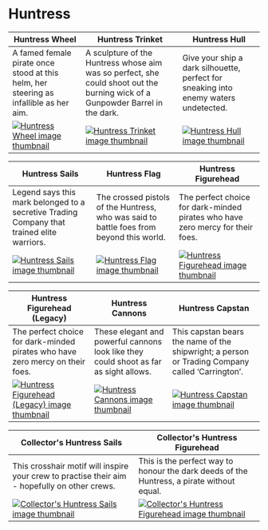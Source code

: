 # Huntress

| Huntress Wheel | Huntress Trinket | Huntress Hull |
| -------------- | ---------------- | ------------- |
| A famed female pirate once stood at this helm, her steering as infallible as her aim. | A sculpture of the Huntress whose aim was so perfect, she could shoot out the burning wick of a Gunpowder Barrel in the dark. | Give your ship a dark silhouette, perfect for sneaking into enemy waters undetected. |
| [![Huntress Wheel image thumbnail](https://seaofthieves.wiki.gg/images/7/7c/Huntress_Wheel.png)](https://seaofthieves.wiki.gg/wiki/Huntress_Wheel) | [![Huntress Trinket image thumbnail](https://seaofthieves.wiki.gg/images/5/5d/Huntress_Trinket.png)](https://seaofthieves.wiki.gg/wiki/Huntress_Trinket) | [![Huntress Hull image thumbnail](https://seaofthieves.wiki.gg/images/8/83/Huntress_Hull.png)](https://seaofthieves.wiki.gg/wiki/Huntress_Hull) |

| Huntress Sails | Huntress Flag | Huntress Figurehead |
| -------------- | ------------- | ------------------- |
| Legend says this mark belonged to a secretive Trading Company that trained elite warriors. | The crossed pistols of the Huntress, who was said to battle foes from beyond this world. | The perfect choice for dark-minded pirates who have zero mercy for their foes. |
| [![Huntress Sails image thumbnail](https://seaofthieves.wiki.gg/images/9/9f/Huntress_Sails.png)](https://seaofthieves.wiki.gg/wiki/Huntress_Sails) | [![Huntress Flag image thumbnail](https://seaofthieves.wiki.gg/images/0/0f/Huntress_Flag.png)](https://seaofthieves.wiki.gg/wiki/Huntress_Flag) | [![Huntress Figurehead image thumbnail](https://seaofthieves.wiki.gg/images/e/ec/Huntress_Figurehead.png)](https://seaofthieves.wiki.gg/wiki/Huntress_Figurehead) |

| Huntress Figurehead (Legacy) | Huntress Cannons | Huntress Capstan |
| ---------------------------- | ---------------- | ---------------- |
| The perfect choice for dark-minded pirates who have zero mercy on their foes. | These elegant and powerful cannons look like they could shoot as far as sight allows. | This capstan bears the name of the shipwright; a person or Trading Company called ‘Carrington’. |
| [![Huntress Figurehead (Legacy) image thumbnail](https://seaofthieves.wiki.gg/images/a/a5/Huntress_Figurehead_%28Legacy%29.png)](https://seaofthieves.wiki.gg/wiki/Huntress_Figurehead_(Legacy)) | [![Huntress Cannons image thumbnail](https://seaofthieves.wiki.gg/images/1/1e/Huntress_Cannons.png)](https://seaofthieves.wiki.gg/wiki/Huntress_Cannons) | [![Huntress Capstan image thumbnail](https://seaofthieves.wiki.gg/images/5/59/Huntress_Capstan.png)](https://seaofthieves.wiki.gg/wiki/Huntress_Capstan) |

| Collector's Huntress Sails | Collector's Huntress Figurehead |
| -------------------------- | ------------------------------- |
| This crosshair motif will inspire your crew to practise their aim - hopefully on other crews. | This is the perfect way to honour the dark deeds of the Huntress, a pirate without equal. |
| [![Collector's Huntress Sails image thumbnail](https://seaofthieves.wiki.gg/images/c/c1/Collector%27s_Huntress_Sails.png)](https://seaofthieves.wiki.gg/wiki/Collector's_Huntress_Sails) | [![Collector's Huntress Figurehead image thumbnail](https://seaofthieves.wiki.gg/images/0/08/Collector%27s_Huntress_Figurehead.png)](https://seaofthieves.wiki.gg/wiki/Collector's_Huntress_Figurehead) |
